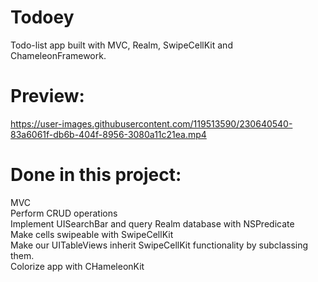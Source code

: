 # Todoey
Todo-list app built with MVC, Realm, SwipeCellKit and ChameleonFramework.
# Preview:
https://user-images.githubusercontent.com/119513590/230640540-83a6061f-db6b-404f-8956-3080a11c21ea.mp4
# Done in this project:
MVC    
Perform CRUD operations  
Implement UISearchBar and query Realm database with NSPredicate  
Make cells swipeable with SwipeCellKit  
Make our UITableViews inherit SwipeCellKit functionality by subclassing them.  
Colorize app with CHameleonKit  


 

